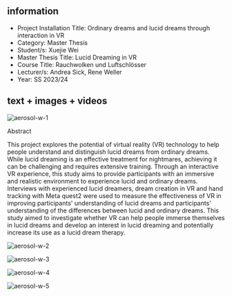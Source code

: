 ## information    

- Project Installation Title: Ordinary dreams and lucid dreams through interaction in VR
- Category: Master Thesis  
- Student/s: Xuejie Wei
- Master Thesis Title: Lucid Dreaming in VR
- Course Title: Rauchwolken und Luftschlösser    
- Lecturer/s: Andrea Sick, Rene Weller   
- Year: SS 2023/24


## text + images + videos    

![aerosol-w-1](./Images/ausstellung5.jpg)    

Abstract

This project explores the potential of virtual reality (VR) technology to help people understand and distinguish lucid dreams from ordinary dreams. While lucid dreaming is an effective treatment for nightmares, achieving it can be challenging and requires extensive training. Through an interactive VR experience, this study aims to provide participants with an immersive and realistic environment to experience lucid and ordinary dreams. Interviews with experienced lucid dreamers, dream creation in VR and hand tracking with Meta quest2 were used to measure the effectiveness of VR in improving participants' understanding of lucid dreams and participants' understanding of the differences between lucid and ordinary dreams. This study aimed to investigate whether VR can help people immerse themselves in lucid dreams and develop an interest in lucid dreaming and potentially increase its use as a lucid dream therapy.
  
   

![aerosol-w-2](./Images/Map_structure.jpg)   

![aerosol-w-3](./Images/eingang.jpg)  

![aerosol-w-4](./Images/gereifen.jpg)     

![aerosol-w-5](./Images/level5.jpg)     